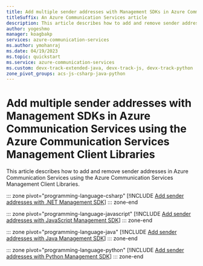 ```yaml
---
title: Add multiple sender addresses with Management SDKs in Azure Communication Services using the Azure Communication Services Management Client Libraries
titleSuffix: An Azure Communication Services article
description: This article describes how to add and remove sender addresses in Azure Communication Services using the Azure Communication Services Management Client Libraries.
author: yogeshmo
manager: koagbakp
services: azure-communication-services
ms.author: ymohanraj
ms.date: 04/19/2023
ms.topic: quickstart
ms.service: azure-communication-services
ms.custom: devx-track-extended-java, devx-track-js, devx-track-python
zone_pivot_groups: acs-js-csharp-java-python
---
```


# Add multiple sender addresses with Management SDKs in Azure Communication Services using the Azure Communication Services Management Client Libraries

This article describes how to add and remove sender addresses in Azure Communication Services using the Azure Communication Services Management Client Libraries.

::: zone pivot="programming-language-csharp"
[!INCLUDE [Add sender addresses with .NET Management SDK](./includes/add-multiple-senders-net.md)]
::: zone-end

::: zone pivot="programming-language-javascript"
[!INCLUDE [Add sender addresses with JavaScript Management SDK](./includes/add-multiple-senders-js.md)]
::: zone-end

::: zone pivot="programming-language-java"
[!INCLUDE [Add sender addresses with Java Management SDK](./includes/add-multiple-senders-java.md)]
::: zone-end

::: zone pivot="programming-language-python"
[!INCLUDE [Add sender addresses with Python Management SDK](./includes/add-multiple-senders-python.md)]
::: zone-end
